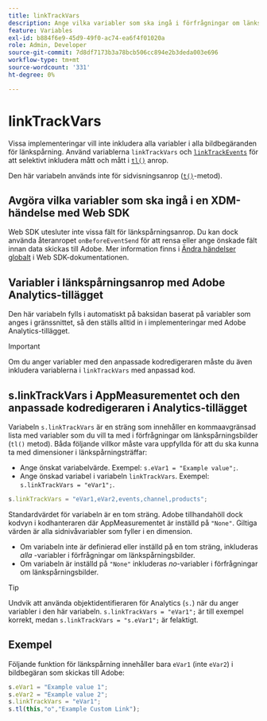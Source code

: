 ```yaml
---
title: linkTrackVars
description: Ange vilka variabler som ska ingå i förfrågningar om länkspårningsbilder.
feature: Variables
exl-id: b884f6e9-45d9-49f0-ac74-ea6f4f01020a
role: Admin, Developer
source-git-commit: 7d8df7173b3a78bcb506cc894e2b3deda003e696
workflow-type: tm+mt
source-wordcount: '331'
ht-degree: 0%

---
```


# linkTrackVars

Vissa implementeringar vill inte inkludera alla variabler i alla bildbegäranden för länkspårning. Använd variablerna `linkTrackVars` och [`linkTrackEvents`](linktrackevents.md) för att selektivt inkludera mått och mått i [`tl()`](../functions/tl-method.md) anrop.

Den här variabeln används inte för sidvisningsanrop ([`t()`](../functions/t-method.md)-metod).

## Avgöra vilka variabler som ska ingå i en XDM-händelse med Web SDK

Web SDK utesluter inte vissa fält för länkspårningsanrop. Du kan dock använda återanropet `onBeforeEventSend` för att rensa eller ange önskade fält innan data skickas till Adobe. Mer information finns i [Ändra händelser globalt](https://experienceleague.adobe.com/docs/experience-platform/edge/fundamentals/tracking-events.html?lang=sv-SE#modifying-events-globally) i Web SDK-dokumentationen.

## Variabler i länkspårningsanrop med Adobe Analytics-tillägget

Den här variabeln fylls i automatiskt på baksidan baserat på variabler som anges i gränssnittet, så den ställs alltid in i implementeringar med Adobe Analytics-tillägget.

>[!IMPORTANT]
>
>Om du anger variabler med den anpassade kodredigeraren måste du även inkludera variablerna i `linkTrackVars` med anpassad kod.

## s.linkTrackVars i AppMeasurementet och den anpassade kodredigeraren i Analytics-tillägget

Variabeln `s.linkTrackVars` är en sträng som innehåller en kommaavgränsad lista med variabler som du vill ta med i förfrågningar om länkspårningsbilder (`tl()` metod). Båda följande villkor måste vara uppfyllda för att du ska kunna ta med dimensioner i länkspårningsträffar:

* Ange önskat variabelvärde. Exempel: `s.eVar1 = "Example value";`.
* Ange önskad variabel i variabeln `linkTrackVars`. Exempel: `s.linkTrackVars = "eVar1";`.

```js
s.linkTrackVars = "eVar1,eVar2,events,channel,products";
```

Standardvärdet för variabeln är en tom sträng. Adobe tillhandahöll dock kodvyn i kodhanteraren där AppMeasurementet är inställd på `"None"`. Giltiga värden är alla sidnivåvariabler som fyller i en dimension.

* Om variabeln inte är definierad eller inställd på en tom sträng, inkluderas *alla* -variabler i förfrågningar om länkspårningsbilder.
* Om variabeln är inställd på `"None"` inkluderas *no*-variabler i förfrågningar om länkspårningsbilder.

>[!TIP]
>
>Undvik att använda objektidentifieraren för Analytics (`s.`) när du anger variabler i den här variabeln. `s.linkTrackVars = "eVar1";` är till exempel korrekt, medan `s.linkTrackVars = "s.eVar1";` är felaktigt.

## Exempel

Följande funktion för länkspårning innehåller bara `eVar1` (inte `eVar2`) i bildbegäran som skickas till Adobe:

```js
s.eVar1 = "Example value 1";
s.eVar2 = "Example value 2";
s.linkTrackVars = "eVar1";
s.tl(this,"o","Example Custom Link");
```
